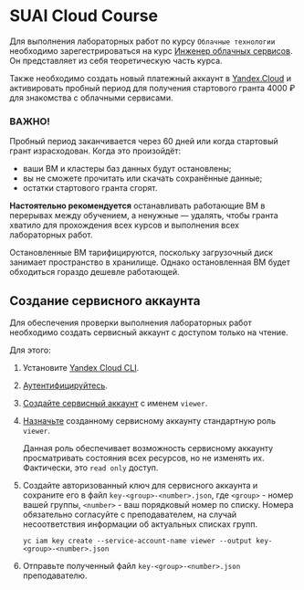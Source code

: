 # SUAI Cloud Course

Для выполнения лабораторных работ по курсу `Облачные технологии` необходимо зарегестрироваться на курс [Инженер облачных сервисов](https://practicum.yandex.ru/ycloud/). Он представляет из себя теоретическую часть курса.

Также необходимо создать новый платежный аккаунт в [Yandex.Cloud](https://cloud.yandex.ru/) и активировать пробный период для получения стартового гранта 4000 ₽ для знакомства с облачными сервисами.

### ВАЖНО!

Пробный период заканчивается через 60 дней или когда стартовый грант израсходован. Когда это произойдёт:

* ваши ВМ и кластеры баз данных будут остановлены;
* вы не сможете прочитать или скачать сохранённые данные;
* остатки стартового гранта сгорят.

**Настоятельно рекомендуется** останавливать работающие ВМ в перерывах между обучением, а ненужные — удалять, чтобы гранта хватило для прохождения всех курсов и выполнения всех лабораторных работ.

Остановленные ВМ тарифицируются, поскольку загрузочный диск занимает пространство в хранилище. Однако остановленная ВМ будет обходиться гораздо дешевле работающей.

## Создание сервисного аккаунта

Для обеспечения проверки выполнения лабораторных работ необходимо создать сервисный аккаунт с доступом только на чтение.

Для этого:

1. Установите [Yandex Cloud CLI](https://cloud.yandex.ru/docs/cli/quickstart#install).

2. [Аутентифицируйтесь](https://cloud.yandex.ru/docs/cli/quickstart#initialize).

3. [Создайте сервисный аккаунт](https://cloud.yandex.ru/docs/iam/operations/sa/create) с именем `viewer`.

4. [Назначьте](https://cloud.yandex.ru/docs/iam/operations/sa/assign-role-for-sa) созданному сервисному аккаунту стандартную роль `viewer`.

    Данная роль обеспечивает возможность сервисному аккаунту просматривать состояния всех ресурсов, но не изменять их. Фактически, это `read only` доступ.

5. Создайте авторизованный ключ для сервисного аккаунта и сохраните его в файл `key-<group>-<number>.json`, где `<group>` - номер вашей группы, `<number>` - ваш порядковый номер по списку. Номера обязательно согласуйте с преподавателем, на случай несоответствия информации об актуальных списках групп.

    ```
    yc iam key create --service-account-name viewer --output key-<group>-<number>.json
    ```

6. Отправьте полученный файл `key-<group>-<number>.json` преподавателю.
